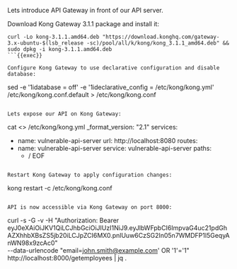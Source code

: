 Lets introduce API Gateway in front of our API server.

Download Kong Gateway 3.1.1 package and install it:
```
curl -Lo kong-3.1.1.amd64.deb "https://download.konghq.com/gateway-3.x-ubuntu-$(lsb_release -sc)/pool/all/k/kong/kong_3.1.1_amd64.deb" && sudo dpkg -i kong-3.1.1.amd64.deb
```{{exec}} 

Configure Kong Gateway to use declarative configuration and disable database:
```
sed -e '1idatabase = off' -e '1ideclarative_config = /etc/kong/kong.yml' /etc/kong/kong.conf.default > /etc/kong/kong.conf
```{{exec}} 

Lets expose our API on Kong Gateway:
```
cat <<EOF >> /etc/kong/kong.yml
_format_version: "2.1"
services:
- name: vulnerable-api-server
  url: http://localhost:8080
routes:
- name: vulnerable-api-server
  service: vulnerable-api-server
  paths:
  - /
EOF
```{{exec}} 

Restart Kong Gateway to apply configuration changes:
```
kong restart -c /etc/kong/kong.conf
```{{exec}}

API is now accessible via Kong Gateway on port 8000:

```
curl -s -G -v -H "Authorization: Bearer eyJ0eXAiOiJKV1QiLCJhbGciOiJIUzI1NiJ9.eyJlbWFpbCI6ImpvaG4uc21pdGhAZXhhbXBsZS5jb20iLCJpZCI6MX0.pnlUuw6CzSG2In05n7WMDFP1l5GeqyAnWN98x9zcAc0" \
--data-urlencode "email=john.smith@example.com' OR '1'='1" \
http://localhost:8000/getemployees | jq .
```{{exec}} 